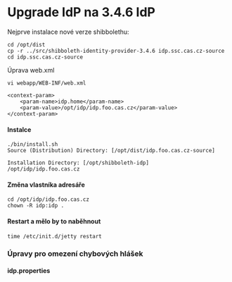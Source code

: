 # Upgrade IdP na 3.4.6 IdP

Nejprve instalace nové verze shibbolethu:

```
cd /opt/dist
cp -r ../src/shibboleth-identity-provider-3.4.6 idp.ssc.cas.cz-source
cd idp.ssc.cas.cz-source
```
Úprava web.xml
```
vi webapp/WEB-INF/web.xml
```
```
<context-param>
    <param-name>idp.home</param-name>
    <param-value>/opt/idp/idp.foo.cas.cz</param-value>
</context-param>
```
#### Instalce
```
./bin/install.sh
Source (Distribution) Directory: [/opt/dist/idp.foo.cas.cz-source]
 
Installation Directory: [/opt/shibboleth-idp]
/opt/idp/idp.foo.cas.cz
```
#### Změna vlastníka adresáře
```
cd /opt/idp/idp.foo.cas.cz
chown -R idp:idp .
```
#### Restart a mělo by to naběhnout
```
time /etc/init.d/jetty restart
```

### Úpravy pro omezení chybových hlášek
#### idp.properties
